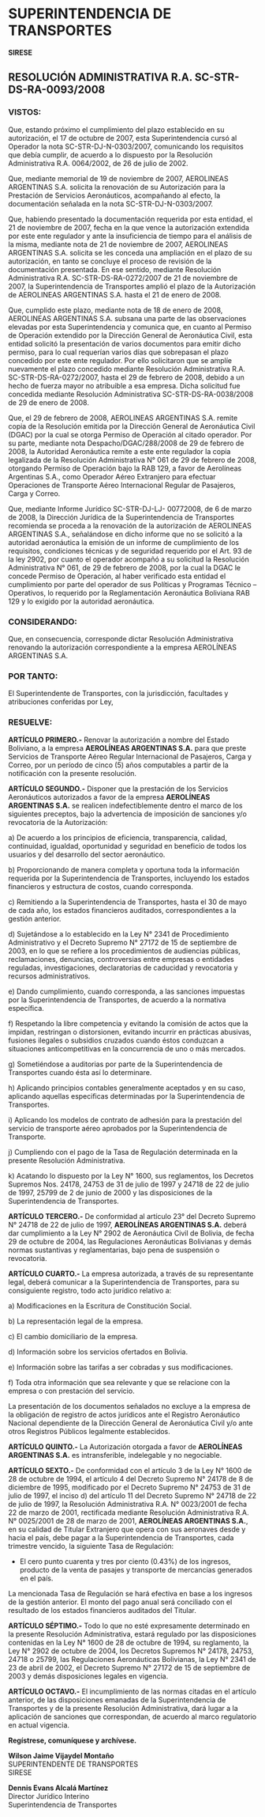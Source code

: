 # SUPERINTENDENCIA DE TRANSPORTES  
**SIRESE**  

## RESOLUCIÓN ADMINISTRATIVA R.A. SC-STR-DS-RA-0093/2008  

### VISTOS:  

Que, estando próximo el cumplimiento del plazo establecido en su autorización, el 17 de octubre de 2007, esta Superintendencia cursó al Operador la nota SC-STR-DJ-N-0303/2007, comunicando los requisitos que debía cumplir, de acuerdo a lo dispuesto por la Resolución Administrativa R.A. 0064/2002, de 26 de julio de 2002.  

Que, mediante memorial de 19 de noviembre de 2007, AEROLINEAS ARGENTINAS S.A. solicita la renovación de su Autorización para la Prestación de Servicios Aeronáuticos, acompañando al efecto, la documentación señalada en la nota SC-STR-DJ-N-0303/2007.  

Que, habiendo presentado la documentación requerida por esta entidad, el 21 de noviembre de 2007, fecha en la que vence la autorización extendida por este ente regulador y ante la insuficiencia de tiempo para el análisis de la misma, mediante nota de 21 de noviembre de 2007, AEROLINEAS ARGENTINAS S.A. solicita se les conceda una ampliación en el plazo de su autorización, en tanto se concluye el proceso de revisión de la documentación presentada. En ese sentido, mediante Resolución Administrativa R.A. SC-STR-DS-RA-0272/2007 de 21 de noviembre de 2007, la Superintendencia de Transportes amplió el plazo de la Autorización de AEROLINEAS ARGENTINAS S.A. hasta el 21 de enero de 2008.  

Que, cumplido este plazo, mediante nota de 18 de enero de 2008, AEROLINEAS ARGENTINAS S.A. subsana una parte de las observaciones elevadas por esta Superintendencia y comunica que, en cuanto al Permiso de Operación extendido por la Dirección General de Aeronáutica Civil, esta entidad solicitó la presentación de varios documentos para emitir dicho permiso, para lo cual requerían varios días que sobrepasan el plazo concedido por este ente regulador. Por ello solicitaron que se amplíe nuevamente el plazo concedido mediante Resolución Administrativa R.A. SC-STR-DS-RA-0272/2007, hasta el 29 de febrero de 2008, debido a un hecho de fuerza mayor no atribuible a esa empresa. Dicha solicitud fue concedida mediante Resolución Administrativa SC-STR-DS-RA-0038/2008 de 29 de enero de 2008.  

Que, el 29 de febrero de 2008, AEROLINEAS ARGENTINAS S.A. remite copia de la Resolución emitida por la Dirección General de Aeronáutica Civil (DGAC) por la cual se otorga Permiso de Operación al citado operador. Por su parte, mediante nota Despacho/DGAC/288/2008 de 29 de febrero de 2008, la Autoridad Aeronáutica remite a este ente regulador la copia legalizada de la Resolución Administrativa N° 061 de 29 de febrero de 2008, otorgando Permiso de Operación bajo la RAB 129, a favor de Aerolíneas Argentinas S.A., como Operador Aéreo Extranjero para efectuar Operaciones de Transporte Aéreo Internacional Regular de Pasajeros, Carga y Correo.  

Que, mediante Informe Jurídico SC-STR-DJ-LJ- 00772008, de 6 de marzo de 2008, la Dirección Jurídica de la Superintendencia de Transportes recomienda se proceda a la renovación de la autorización de AEROLINEAS ARGENTINAS S.A., señalándose en dicho informe que no se solicitó a la autoridad aeronáutica la emisión de un informe de cumplimiento de los requisitos, condiciones técnicas y de seguridad requerido por el Art. 93 de la ley 2902, por cuanto el operador acompañó a su solicitud la Resolución Administrativa N° 061, de 29 de febrero de 2008, por la cual la DGAC le concede Permiso de Operación, al haber verificado esta entidad el cumplimiento por parte del operador de sus Políticas y Programas Técnico – Operativos, lo requerido por la Reglamentación Aeronáutica Boliviana RAB 129 y lo exigido por la autoridad aeronáutica.  

### CONSIDERANDO:  

Que, en consecuencia, corresponde dictar Resolución Administrativa renovando la autorización correspondiente a la empresa AEROLÍNEAS ARGENTINAS S.A.  

### POR TANTO:  

El Superintendente de Transportes, con la jurisdicción, facultades y atribuciones conferidas por Ley,  

### RESUELVE:  

**ARTÍCULO PRIMERO.-** Renovar la autorización a nombre del Estado Boliviano, a la empresa **AEROLÍNEAS ARGENTINAS S.A.** para que preste Servicios de Transporte Aéreo Regular Internacional de Pasajeros, Carga y Correo, por un período de cinco (5) años computables a partir de la notificación con la presente resolución.  

**ARTÍCULO SEGUNDO.-** Disponer que la prestación de los Servicios Aeronáuticos autorizados a favor de la empresa **AEROLÍNEAS ARGENTINAS S.A.** se realicen indefectiblemente dentro el marco de los siguientes preceptos, bajo la advertencia de imposición de sanciones y/o revocatoria de la Autorización:  

a) De acuerdo a los principios de eficiencia, transparencia, calidad, continuidad, igualdad, oportunidad y seguridad en beneficio de todos los usuarios y del desarrollo del sector aeronáutico.  

b) Proporcionando de manera completa y oportuna toda la información requerida por la Superintendencia de Transportes, incluyendo los estados financieros y estructura de costos, cuando corresponda.  

c) Remitiendo a la Superintendencia de Transportes, hasta el 30 de mayo de cada año, los estados financieros auditados, correspondientes a la gestión anterior.  

d) Sujetándose a lo establecido en la Ley N° 2341 de Procedimiento Administrativo y el Decreto Supremo N° 27172 de 15 de septiembre de 2003, en lo que se refiere a los procedimientos de audiencias públicas, reclamaciones, denuncias, controversias entre empresas o entidades reguladas, investigaciones, declaratorias de caducidad y revocatoria y recursos administrativos.  

e) Dando cumplimiento, cuando corresponda, a las sanciones impuestas por la Superintendencia de Transportes, de acuerdo a la normativa específica.  

f) Respetando la libre competencia y evitando la comisión de actos que la impidan, restringan o distorsionen, evitando incurrir en prácticas abusivas, fusiones ilegales o subsidios cruzados cuando éstos conduzcan a situaciones anticompetitivas en la concurrencia de uno o más mercados.  

g) Sometiéndose a auditorias por parte de la Superintendencia de Transportes cuando ésta así lo determinare.  

h) Aplicando principios contables generalmente aceptados y en su caso, aplicando aquellas especificas determinadas por la Superintendencia de Transportes.  

i) Aplicando los modelos de contrato de adhesión para la prestación del servicio de transporte aéreo aprobados por la Superintendencia de Transporte.  

j) Cumpliendo con el pago de la Tasa de Regulación determinada en la presente Resolución Administrativa.  

k) Acatando lo dispuesto por la Ley N° 1600, sus reglamentos, los Decretos Supremos Nos. 24178, 24753 de 31 de julio de 1997 y 24718 de 22 de julio de 1997, 25799 de 2 de junio de 2000 y las disposiciones de la Superintendencia de Transportes.  

**ARTÍCULO TERCERO.-** De conformidad al artículo 23° del Decreto Supremo N° 24718 de 22 de julio de 1997, **AEROLÍNEAS ARGENTINAS S.A.** deberá dar cumplimiento a la Ley N° 2902 de Aeronáutica Civil de Bolivia, de fecha 29 de octubre de 2004, las Regulaciones Aeronáuticas Bolivianas y demás normas sustantivas y reglamentarias, bajo pena de suspensión o revocatoria.  

**ARTÍCULO CUARTO.-** La empresa autorizada, a través de su representante legal, deberá comunicar a la Superintendencia de Transportes, para su consiguiente registro, todo acto jurídico relativo a:  

a) Modificaciones en la Escritura de Constitución Social.  

b) La representación legal de la empresa.  

c) El cambio domiciliario de la empresa.  

d) Información sobre los servicios ofertados en Bolivia.  

e) Información sobre las tarifas a ser cobradas y sus modificaciones.  

f) Toda otra información que sea relevante y que se relacione con la empresa o con prestación del servicio.  

La presentación de los documentos señalados no excluye a la empresa de la obligación de registro de actos jurídicos ante el Registro Aeronáutico Nacional dependiente de la Dirección General de Aeronáutica Civil y/o ante otros Registros Públicos legalmente establecidos.  

**ARTÍCULO QUINTO.-** La Autorización otorgada a favor de **AEROLÍNEAS ARGENTINAS S.A.** es intransferible, indelegable y no negociable.  

**ARTÍCULO SEXTO.-** De conformidad con el artículo 3 de la Ley N° 1600 de 28 de octubre de 1994, el artículo 4 del Decreto Supremo N° 24178 de 8 de diciembre de 1995, modificado por el Decreto Supremo N° 24753 de 31 de julio de 1997, el inciso d) del artículo 11 del Decreto Supremo N° 24718 de 22 de julio de 1997, la Resolución Administrativa R.A. N° 0023/2001 de fecha 22 de marzo de 2001, rectificada mediante Resolución Administrativa R.A. N° 0025/2001 de 28 de marzo de 2001, **AEROLÍNEAS ARGENTINAS S.A.**, en su calidad de Titular Extranjero que opera con sus aeronaves desde y hacia el país, debe pagar a la Superintendencia de Transportes, cada trimestre vencido, la siguiente Tasa de Regulación:  

- El cero punto cuarenta y tres por ciento (0.43%) de los ingresos, producto de la venta de pasajes y transporte de mercancías generados en el país.  

La mencionada Tasa de Regulación se hará efectiva en base a los ingresos de la gestión anterior. El monto del pago anual será conciliado con el resultado de los estados financieros auditados del Titular.  

**ARTÍCULO SÉPTIMO.-** Todo lo que no esté expresamente determinado en la presente Resolución Administrativa, estará regulado por las disposiciones contenidas en la Ley N° 1600 de 28 de octubre de 1994, su reglamento, la Ley N° 2902 de octubre de 2004, los Decretos Supremos N° 24178, 24753, 24718 o 25799, las Regulaciones Aeronáuticas Bolivianas, la Ley N° 2341 de 23 de abril de 2002, el Decreto Supremo N° 27172 de 15 de septiembre de 2003 y demás disposiciones legales en vigencia.  

**ARTÍCULO OCTAVO.-** El incumplimiento de las normas citadas en el artículo anterior, de las disposiciones emanadas de la Superintendencia de Transportes y de la presente Resolución Administrativa, dará lugar a la aplicación de sanciones que correspondan, de acuerdo al marco regulatorio en actual vigencia.  

**Regístrese, comuníquese y archívese.**  

**Wilson Jaime Vijaydel Montaño**  
SUPERINTENDENTE DE TRANSPORTES  
SIRESE  

**Dennis Evans Alcalá Martínez**  
Director Jurídico Interino  
Superintendencia de Transportes  